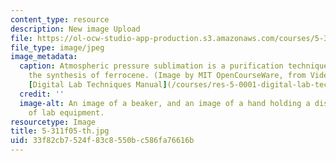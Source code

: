 ```yaml
---
content_type: resource
description: New image Upload
file: https://ol-ocw-studio-app-production.s3.amazonaws.com/courses/5-311-introductory-chemical-experimentation-fall-2005/33f82cb7524f83c8550bc586fa76616b_5-311f05-th.jpg
file_type: image/jpeg
image_metadata:
  caption: Atmospheric pressure sublimation is a purification technique used during
    the synthesis of ferrocene. (Image by MIT OpenCourseWare, from Video 8 of the
    [Digital Lab Techniques Manual](/courses/res-5-0001-digital-lab-techniques-manual-spring-2007/).)
  credit: ''
  image-alt: An image of a beaker, and an image of a hand holding a dish over a piece
    of lab equipment.
resourcetype: Image
title: 5-311f05-th.jpg
uid: 33f82cb7-524f-83c8-550b-c586fa76616b
---
```

